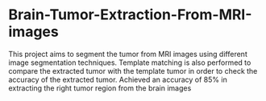 # Brain-Tumor-Extraction-From-MRI-images
This project aims to segment the tumor from MRI images using different image segmentation techniques. Template matching is also performed to compare the extracted tumor with the template tumor in order to check the accuracy of the extracted tumor.  Achieved an accuracy of 85% in extracting the right tumor region from the brain images
